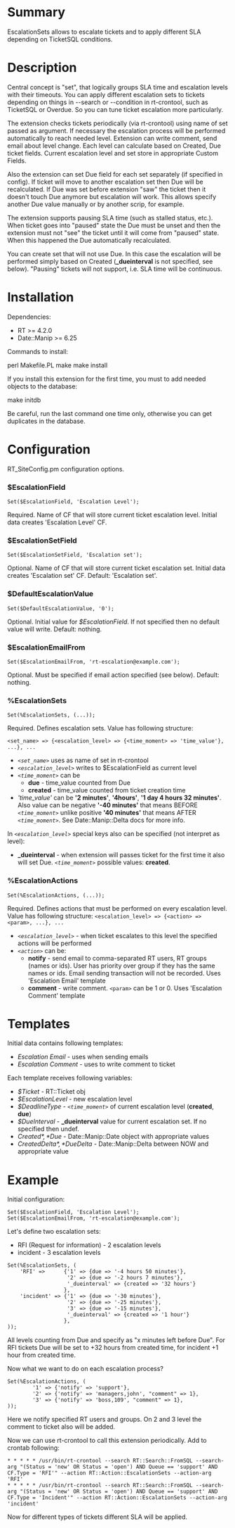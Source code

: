 # Summary

EscalationSets allows to escalate tickets and to apply different SLA depending on TicketSQL conditions.

# Description

Central concept is "set", that logically groups SLA time and escalation levels with their timeouts. You can apply different escalation sets to tickets depending on things in --search or --condition in rt-crontool, such as TicketSQL or Overdue. So you can tune ticket escalation more particularly.

The extension checks tickets periodically (via rt-crontool) using name of set passed as argument. If necessary the escalation process will be performed automatically to reach needed level. Extension can write comment, send email about level change. Each level can calculate based on Created, Due ticket fields.
Current escalation level and set store in appropriate Custom Fields. 

Also the extension can set Due field for each set separately (if specified in config). If ticket will move to another escalation set then Due will be recalculated. If Due was set before extension "saw" the ticket then it doesn't touch Due anymore but escalation will work. This allows specify another Due value manually or by another scrip, for example.

The extension supports pausing SLA time (such as stalled status, etc.). When ticket goes into "paused" state the Due must be unset and then the extension must not "see" the ticket until it will come from "paused" state. When this happened the Due automatically recalculated.

You can create set that will not use Due. In this case the escalation will be performed simply based on Created (**_dueinterval** is not specified, see below). "Pausing" tickets will not support, i.e. SLA time will be continuous.

# Installation

Dependencies:

* RT >= 4.2.0
* Date::Manip >= 6.25

Commands to install:

  perl Makefile.PL
  make
  make install

If you install this extension for the first time, you must to add needed objects to the database:

  make initdb

Be careful, run the last command one time only, otherwise you can get duplicates in the database.

# Configuration

RT_SiteConfig.pm configuration options.

### $EscalationField

```
Set($EscalationField, 'Escalation Level');
```

Required. Name of CF that will store current ticket escalation level. Initial data creates 'Escalation Level' CF.

### $EscalationSetField

```
Set($EscalationSetField, 'Escalation set');
```

Optional. Name of CF that will store current ticket escalation set. Initial data creates 'Escalation set' CF.
Default: 'Escalation set'.

### $DefaultEscalationValue

```
Set($DefaultEscalationValue, '0');
```

Optional. Initial value for *$EscalationField*. If not specified then no default value will write.
Default: nothing.

### $EscalationEmailFrom

```
Set($EscalationEmailFrom, 'rt-escalation@example.com');
```

Optional. Must be specified if email action specified (see below).
Default: nothing.

### %EscalationSets

```
Set(%EscalationSets, (...));
```

Required. Defines escalation sets.
Value has following structure:

`<set_name> => {<escalation_level> => {<time_moment> => 'time_value'}, ...}, ...`

* *`<set_name>`* uses as name of set in rt-crontool
* *`<escalation_level>`* writes to $EscalationField as current level
* *`<time_moment>`* can be
    * **due** - time_value counted from Due
    * **created** - time_value counted from ticket creation time
* *'time_value'* can be **'2 minutes'**, **'4hours'**, **'1 day 4 hours 32 minutes'**. Also value can be negative **'-40 minutes'** that means BEFORE *`<time_moment>`* unlike positive **'40 minutes'** that means AFTER *`<time_moment>`*. See Date::Manip::Delta docs for more info.

In *`<escalation_level>`* special keys also can be specified (not interpret as level):

* **_dueinterval** - when extension will passes ticket for the first time it also will set Due. *`<time_moment>`* possible values: **created**.

### %EscalationActions

```
Set(%EscalationActions, (...));
```

Required. Defines actions that must be performed on every escalation level.
Value has following structure:
`<escalation_level> => {<action> => <param>, ...}, ...`

* *`<escalation_level>`* - when ticket escalates to this level the specified actions will be performed
* *`<action>`* can be:
    * **notify** - send email to comma-separated RT users, RT groups (names or ids). User has priority over group if they has the same names or ids. Email sending transaction will not be recorded. Uses 'Escalation Email' template
    * **comment** - write comment. `<param>` can be 1 or 0. Uses 'Escalation Comment' template

# Templates

Initial data contains following templates:

* *Escalation Email* - uses when sending emails
* *Escalation Comment* - uses to write comment to ticket

Each template receives following variables:

* *$Ticket* - RT::Ticket obj
* *$EscalationLevel* - new escalation level
* *$DeadlineType* - *`<time_moment>`* of current escalation level (**created**, **due**)
* *$DueInterval* - **_dueinterval** value for current escalation set. If no specified then undef.
* *$Created*, *$Due* - Date::Manip::Date object with appropriate values
* *$CreatedDelta*, *$DueDelta* - Date::Manip::Delta between NOW and appropriate value

# Example

Initial configuration:

```
Set($EscalationField, 'Escalation Level');
Set($EscalationEmailFrom, 'rt-escalation@example.com');
```

Let's define two escalation sets:

* RFI (Request for information) - 2 escalation levels
* incident - 3 escalation levels

```
Set(%EscalationSets, (
    'RFI' =>      {'1' => {due => '-4 hours 50 minutes'},
                   '2' => {due => '-2 hours 7 minutes'},
                   '_dueinterval' => {created => '32 hours'}
                  },
    'incident' => {'1' => {due => '-30 minutes'},
                   '2' => {due => '-25 minutes'},
                   '3' => {due => '-15 minutes'},
                   '_dueinterval' => {created => '1 hour'}
                  },
));
```

All levels counting from Due and specify as "x minutes left before Due". For RFI tickets Due will be set to +32 hours from created time, for incident +1 hour from created time.

Now what we want to do on each escalation process?

```
Set(%EscalationActions, (
        '1' => {'notify' => 'support'},
        '2' => {'notify' => 'managers,john', "comment" => 1},
        '3' => {'notify' => 'boss,109', "comment" => 1},
));
```

Here we notify specified RT users and groups. On 2 and 3 level the comment to ticket also will be added.

Now we can use rt-crontool to call this extension periodically. Add to crontab following:

```
* * * * * /usr/bin/rt-crontool --search RT::Search::FromSQL --search-arg "(Status = 'new' OR Status = 'open') AND Queue == 'support' AND CF.Type = 'RFI'" --action RT::Action::EscalationSets --action-arg 'RFI'
* * * * * /usr/bin/rt-crontool --search RT::Search::FromSQL --search-arg "(Status = 'new' OR Status = 'open') AND Queue == 'support' AND CF.Type = 'Incident'" --action RT::Action::EscalationSets --action-arg 'incident'
```

Now for different types of tickets different SLA will be applied.